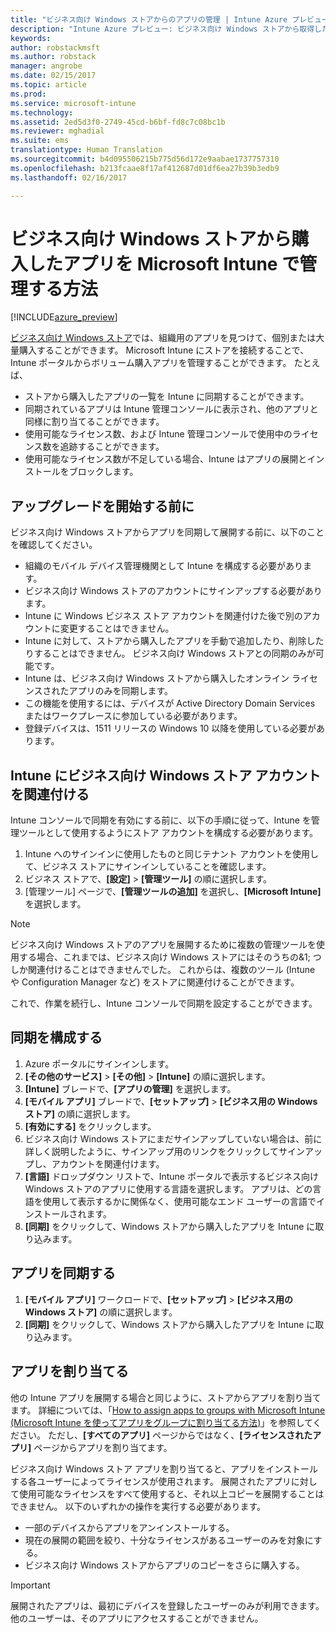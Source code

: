 ```yaml
---
title: "ビジネス向け Windows ストアからのアプリの管理 | Intune Azure プレビュー | Microsoft Docs"
description: "Intune Azure プレビュー: ビジネス向け Windows ストアから取得したアプリを同期して Intune に取り込み、そのアプリを割り当てて追跡します。"
keywords: 
author: robstackmsft
ms.author: robstack
manager: angrobe
ms.date: 02/15/2017
ms.topic: article
ms.prod: 
ms.service: microsoft-intune
ms.technology: 
ms.assetid: 2ed5d3f0-2749-45cd-b6bf-fd8c7c08bc1b
ms.reviewer: mghadial
ms.suite: ems
translationtype: Human Translation
ms.sourcegitcommit: b4d095506215b775d56d172e9aabae1737757310
ms.openlocfilehash: b213fcaae8f17af412687d01df6ea27b39b3edb9
ms.lasthandoff: 02/16/2017

---
```


# <a name="how-to-manage-apps-you-purchased-from-the-windows-store-for-business-with-microsoft-intune"></a>ビジネス向け Windows ストアから購入したアプリを Microsoft Intune で管理する方法

[!INCLUDE[azure_preview](../includes/azure_preview.md)]


[ビジネス向け Windows ストア](https://www.microsoft.com/business-store)では、組織用のアプリを見つけて、個別または大量購入することができます。 Microsoft Intune にストアを接続することで、Intune ポータルからボリューム購入アプリを管理することができます。 たとえば、
* ストアから購入したアプリの一覧を Intune に同期することができます。
* 同期されているアプリは Intune 管理コンソールに表示され、他のアプリと同様に割り当てることができます。
* 使用可能なライセンス数、および Intune 管理コンソールで使用中のライセンス数を追跡することができます。
* 使用可能なライセンス数が不足している場合、Intune はアプリの展開とインストールをブロックします。

## <a name="before-you-start"></a>アップグレードを開始する前に
ビジネス向け Windows ストアからアプリを同期して展開する前に、以下のことを確認してください。
* 組織のモバイル デバイス管理機関として Intune を構成する必要があります。
* ビジネス向け Windows ストアのアカウントにサインアップする必要があります。
* Intune に Windows ビジネス ストア アカウントを関連付けた後で別のアカウントに変更することはできません。
* Intune に対して、ストアから購入したアプリを手動で追加したり、削除したりすることはできません。 ビジネス向け Windows ストアとの同期のみが可能です。
* Intune は、ビジネス向け Windows ストアから購入したオンライン ライセンスされたアプリのみを同期します。
* この機能を使用するには、デバイスが Active Directory Domain Services またはワークプレースに参加している必要があります。
* 登録デバイスは、1511 リリースの Windows 10 以降を使用している必要があります。

## <a name="associate-your-windows-store-for-business-account-with-intune"></a>Intune にビジネス向け Windows ストア アカウントを関連付ける
Intune コンソールで同期を有効にする前に、以下の手順に従って、Intune を管理ツールとして使用するようにストア アカウントを構成する必要があります。
1. Intune へのサインインに使用したものと同じテナント アカウントを使用して、ビジネス ストアにサインインしていることを確認します。
2. ビジネス ストアで、**[設定]** > **[管理ツール]** の順に選択します。
3. [管理ツール] ページで、**[管理ツールの追加]** を選択し、**[Microsoft Intune]** を選択します。

> [!NOTE]
> ビジネス向け Windows ストアのアプリを展開するために複数の管理ツールを使用する場合、これまでは、ビジネス向け Windows ストアにはそのうちの&1; つしか関連付けることはできませんでした。 これからは、複数のツール (Intune や Configuration Manager など) をストアに関連付けることができます。

これで、作業を続行し、Intune コンソールで同期を設定することができます。

## <a name="configure-synchronization"></a>同期を構成する

1. Azure ポータルにサインインします。
2. **[その他のサービス]** > **[その他]** > **[Intune]** の順に選択します。
3. **[Intune]** ブレードで、**[アプリの管理]** を選択します。
1. **[モバイル アプリ]** ブレードで、**[セットアップ]** > **[ビジネス用の Windows ストア]** の順に選択します。
2. **[有効にする]** をクリックします。
3. ビジネス向け Windows ストアにまだサインアップしていない場合は、前に詳しく説明したように、サインアップ用のリンクをクリックしてサインアップし、アカウントを関連付けます。
5. **[言語]** ドロップダウン リストで、Intune ポータルで表示するビジネス向け Windows ストアのアプリに使用する言語を選択します。 アプリは、どの言語を使用して表示するかに関係なく、使用可能なエンド ユーザーの言語でインストールされます。
6. **[同期]** をクリックして、Windows ストアから購入したアプリを Intune に取り込みます。

## <a name="synchronize-apps"></a>アプリを同期する

1. **[モバイル アプリ]** ワークロードで、**[セットアップ]** > **[ビジネス用の Windows ストア]** の順に選択します。
2. **[同期]** をクリックして、Windows ストアから購入したアプリを Intune に取り込みます。

## <a name="assign-apps"></a>アプリを割り当てる

他の Intune アプリを展開する場合と同じように、ストアからアプリを割り当てます。 詳細については、「[How to assign apps to groups with Microsoft Intune (Microsoft Intune を使ってアプリをグループに割り当てる方法)](deploy-apps.md)」を参照してください。 ただし、**[すべてのアプリ]** ページからではなく、**[ライセンスされたアプリ]** ページからアプリを割り当てます。

ビジネス向け Windows ストア アプリを割り当てると、アプリをインストールする各ユーザーによってライセンスが使用されます。 展開されたアプリに対して使用可能なライセンスをすべて使用すると、それ以上コピーを展開することはできません。 以下のいずれかの操作を実行する必要があります。
* 一部のデバイスからアプリをアンインストールする。
* 現在の展開の範囲を絞り、十分なライセンスがあるユーザーのみを対象にする。
* ビジネス向け Windows ストアからアプリのコピーをさらに購入する。

> [!Important]
> 展開されたアプリは、最初にデバイスを登録したユーザーのみが利用できます。 他のユーザーは、そのアプリにアクセスすることができません。

